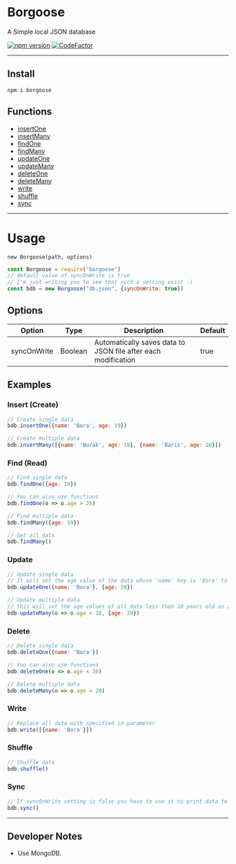 # Borgoose

 A Simple local JSON database

 [![npm version](https://badge.fury.io/js/borgoose.svg)](https://badge.fury.io/js/borgoose) [![CodeFactor](https://www.codefactor.io/repository/github/boraoksuzoglu/borgoose/badge)](https://www.codefactor.io/repository/github/boraoksuzoglu/borgoose)
 
---

## Install

```node
npm i borgoose
```
## Functions

- [insertOne](#insert)
- [insertMany](#insert)
- [findOne](#find)
- [findMany](#find)
- [updateOne](#update)
- [updateMany](#update)
- [deleteOne](#delete)
- [deleteMany](#delete)
- [write](#write)
- [shuffle](#shuffle)
- [sync](#sync)

---

# Usage
`new Borgoose(path, options)`

```js
const Borgoose = require("borgoose")
// default value of syncOnWrite is true
// I'm just writing you to see that such a setting exist :)
const bdb = new Borgoose("db.json", {syncOnWrite: true})
```

## Options
| Option | Type | Description | Default | 
| --- | --- | --- | --- |
| syncOnWrite | Boolean | Automatically saves data to JSON file after each modification | true |

## Examples

### Insert (Create) <a id="insert"></a>

```js
// Create single data
bdb.insertOne({name: 'Bora', age: 19})

// Create multiple data
bdb.insertMany([{name: 'Burak', age: 19}, {name: 'Baris', age: 26}])
```

### Find (Read) <a id="find"></a>

```js
// Find single data
bdb.findOne({age: 19})

// You can also use functions
bdb.findOne(o => o.age > 25)

// Find multiple data
bdb.findMany({age: 19})

// Get all data
bdb.findMany()
```

### Update <a id="update"></a>

```js
// Update single data
// It will set the age value of the data whose 'name' key is 'Bora' to 20.
bdb.updateOne({name: 'Bora'}, {age: 20})

// Update multiple data
// This will set the age values ​​of all data less than 18 years old as 20.
bdb.updateMany(o => o.age < 18, {age: 20})
```

### Delete <a id="delete"></a>

```js
// Delete single data
bdb.deleteOne({name: 'Bora'})

// You can also use functions
bdb.deleteOne(o => o.age < 20)

// Delete multiple data
bdb.deleteMany(o => o.age < 20)
```

### Write <a id="write"></a>

```js
// Replace all data with specified in parameter
bdb.write([{name: 'Bora'}])
```

### Shuffle <a id="shuffle"></a>

```js
// Shuffle data
bdb.shuffle()
```

### Sync <a id="sync"></a>

```js
// If syncOnWrite setting is false you have to use it to print data to json file.
bdb.sync()
```

---

## Developer Notes
- Use MongoDB.